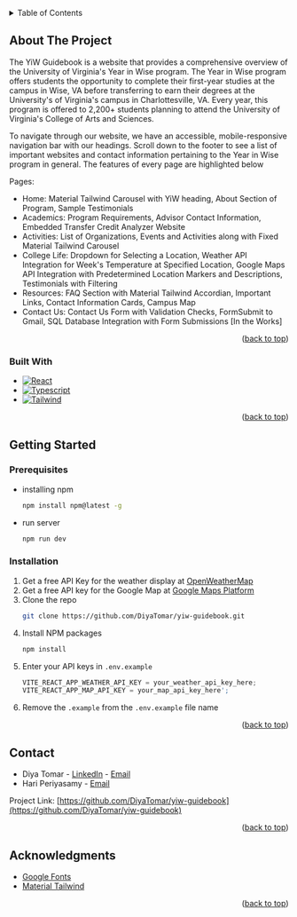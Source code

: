 <a name="readme-top"></a>

<!-- TABLE OF CONTENTS -->
<details>
  <summary>Table of Contents</summary>
  <ol>
    <li>
      <!--<a href="#about-the-project">About The Project</a>-->
      <ul>
        <li><a href="#built-with">Built With</a></li>
      </ul>
    </li>
    <li>
      <a href="#getting-started">Getting Started</a>
      <ul>
        <li><a href="#prerequisites">Prerequisites</a></li>
        <li><a href="#installation">Installation</a></li>
      </ul>
    </li>
    <li><a href="#contact">Contact</a></li>
    <li><a href="#acknowledgments">Acknowledgments</a></li>
  </ol>
</details>



<!-- ABOUT THE PROJECT -->
## About The Project

<!--[![Product Name Screen Shot][product-screenshot]](https://example.com)-->

The YiW Guidebook is a website that provides a comprehensive overview of the University of Virginia's Year in Wise program. The Year in Wise program offers students the opportunity to complete their first-year studies at the campus in Wise, VA before transferring to earn their degrees at the University's of Virginia's campus in Charlottesville, VA. Every year, this program is offered to 2,200+ students planning to attend the University of Virginia's College of Arts and Sciences.

To navigate through our website, we have an accessible, mobile-responsive navigation bar with our headings. Scroll down to the footer to see a list of important websites and contact information pertaining to the Year in Wise program in general. The features of every page are highlighted below

Pages:
* Home: Material Tailwind Carousel with YiW heading, About Section of Program, Sample Testimonials
* Academics: Program Requirements, Advisor Contact Information, Embedded Transfer Credit Analyzer Website 
* Activities: List of Organizations, Events and Activities along with Fixed Material Tailwind Carousel
* College Life: Dropdown for Selecting a Location, Weather API Integration for Week's Temperature at Specified Location, Google Maps API Integration with Predetermined Location Markers and Descriptions, Testimonials with Filtering
* Resources: FAQ Section with Material Tailwind Accordian, Important Links, Contact Information Cards, Campus Map
* Contact Us: Contact Us Form with Validation Checks, FormSubmit to Gmail, SQL Database Integration with Form Submissions [In the Works]


<p align="right">(<a href="#readme-top">back to top</a>)</p>


### Built With

* [![React][React.js]][React-url]
* [![Typescript][Typescript]][Typescript-url]
* [![Tailwind][Tailwind]][Tailwind-url]

<p align="right">(<a href="#readme-top">back to top</a>)</p>



<!-- GETTING STARTED -->
## Getting Started

### Prerequisites

* installing npm
  ```sh
  npm install npm@latest -g
  ```
* run server
  ```sh
  npm run dev
  ```

### Installation

1. Get a free API Key for the weather display at [OpenWeatherMap](https://openweathermap.org/)
2. Get a free API key for the Google Map at [Google Maps Platform](https://developers.google.com/maps)
3. Clone the repo
   ```sh
   git clone https://github.com/DiyaTomar/yiw-guidebook.git
   ```
4. Install NPM packages
   ```sh
   npm install
   ```
5. Enter your API keys in `.env.example`
   ```js
   VITE_REACT_APP_WEATHER_API_KEY = your_weather_api_key_here;
   VITE_REACT_APP_MAP_API_KEY = your_map_api_key_here';
   ```
6. Remove the `.example` from the `.env.example` file name


<p align="right">(<a href="#readme-top">back to top</a>)</p>


<!-- CONTACT -->
## Contact

* Diya Tomar - [LinkedIn](https://www.linkedin.com/in/diyatomar/) - [Email](mailto:diyastomar@gmail.com)
* Hari Periyasamy - [Email](mailto:hariperi2009@gmail.com)

Project Link: [https://github.com/DiyaTomar/yiw-guidebook](https://github.com/DiyaTomar/yiw-guidebook)

<p align="right">(<a href="#readme-top">back to top</a>)</p>



<!-- ACKNOWLEDGMENTS -->
## Acknowledgments

* [Google Fonts](https://fonts.google.com/)
* [Material Tailwind](https://www.material-tailwind.com/)

<p align="right">(<a href="#readme-top">back to top</a>)</p>



<!-- MARKDOWN LINKS & IMAGES -->
<!-- https://www.markdownguide.org/basic-syntax/#reference-style-links -->
[product-screenshot]: images/screenshot.png
[React.js]: https://img.shields.io/badge/React-20232A?style=for-the-badge&logo=react&logoColor=61DAFB
[React-url]: https://reactjs.org/
[Typescript]: https://shields.io/badge/TypeScript-3178C6?style=for-the-badge&logo=TypeScript&logoColor=FFF
[Typescript-url]: https://www.typescriptlang.org/
[Tailwind]: https://img.shields.io/badge/Tailwind_CSS-38B2AC?style=for-the-badge&logo=tailwind-css&logoColor=white
[Tailwind-url]: https://tailwindcss.com/
